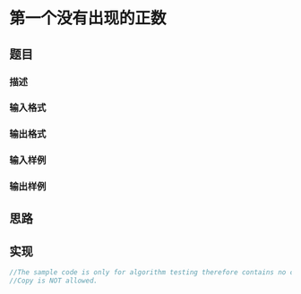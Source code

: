# 第一个没有出现的正数

## 题目

### 描述

### 输入格式

### 输出格式

### 输入样例

### 输出样例

## 思路

## 实现

```cpp
//The sample code is only for algorithm testing therefore contains no comments and not suitable for real-world projects.
//Copy is NOT allowed.

```